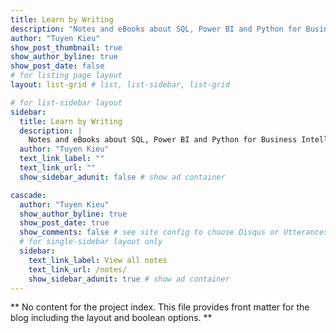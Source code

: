 ```yaml
---
title: Learn by Writing
description: "Notes and eBooks about SQL, Power BI and Python for Business Intelligence & Business Analytics."
author: "Tuyen Kieu"
show_post_thumbnail: true
show_author_byline: true
show_post_date: false
# for listing page layout
layout: list-grid # list, list-sidebar, list-grid

# for list-sidebar layout
sidebar:
  title: Learn by Writing
  description: |
    Notes and eBooks about SQL, Power BI and Python for Business Intelligence & Business Analytics.
  author: "Tuyen Kieu"
  text_link_label: ""
  text_link_url: ""
  show_sidebar_adunit: false # show ad container

cascade:
  author: "Tuyen Kieu"
  show_author_byline: true
  show_post_date: true
  show_comments: false # see site config to choose Disqus or Utterances
  # for single-sidebar layout only
  sidebar:
    text_link_label: View all notes
    text_link_url: /notes/
    show_sidebar_adunit: true # show ad container
---
```


** No content for the project index. This file provides front matter for the blog including the layout and boolean options. **
